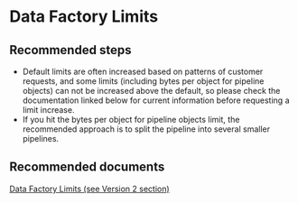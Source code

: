 <properties 
	pageTitle="Data factory limits" 
	description="I got an error about exceeding a data factory limit" 
	service="microsoft.datafactory" 
    resource="factories"
    authors="arthurw"
    displayOrder="11"
    selfHelpType="resource"
    cloudEnvironments="public"
    supportTopicIds="32356640,32356646,32356648,32356669"
    productPesIds="15613"
    resourceTags=""
/>

# Data Factory Limits

## **Recommended steps**
- Default limits are often increased based on patterns of customer requests, and some limits (including bytes per object for pipeline objects)
can not be increased above the default, so please check the documentation linked below for current information before requesting a limit increase.<br/>
- If you hit the bytes per object for pipeline objects limit, the recommended approach is to split the pipeline into several smaller pipelines.

## **Recommended documents**
[Data Factory Limits (see Version 2 section)](https://docs.microsoft.com/azure/azure-subscription-service-limits#data-factory-limits)
